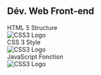 <h2>Dév. Web Front-end</h2>
<div class="space-around">
    <span style="width: 30%" class="vertical-center">
        <div class="r-stack">
            <span class="fragment fade-out" data-fragment-index="1">HTML 5</span>
            <span class="fragment" data-fragment-index="1">Structure</span>
        </div>
        <img src="images/HTML5_logo.svg" alt="CSS3 Logo" />
    </span>
    <span style="width: 30%" class="vertical-center">
        <div class="r-stack">
            <span class="fragment fade-out" data-fragment-index="1">CSS 3</span>
            <span class="fragment" data-fragment-index="1">Style</span>
        </div>
        <img src="images/CSS3_logo.svg" alt="CSS3 Logo" />
    </span>
    <span style="width: 30%" class="vertical-center">
        <div class="r-stack">
            <span class="fragment fade-out" data-fragment-index="1">JavaScript</span>
            <span class="fragment" data-fragment-index="1">Fonction</span>
        </div>
        <img src="images/JavaScript_logo.svg" alt="CSS3 Logo" />
    </span>
</div>
